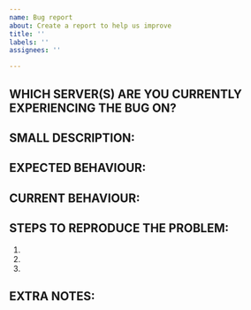 ```yaml
---
name: Bug report
about: Create a report to help us improve
title: ''
labels: ''
assignees: ''

---
```


<!-- IF YOU DO NOT FILL THIS TEMPLATE OUT, WE WILL CLOSE YOUR ISSUE! -->

<!-- WRITE A RELEVANT TITLE -->


## WHICH SERVER(S) ARE  YOU CURRENTLY EXPERIENCING THE BUG ON?



## SMALL DESCRIPTION:
<!-- Add a one line description of the bug -->



## EXPECTED BEHAVIOUR:
<!-- Describe how it should be working without the bug. -->



## CURRENT BEHAVIOUR:
<!-- Describe the bug in detail. -->



## STEPS TO REPRODUCE THE PROBLEM:
<!-- Describe precisely how to reproduce the bug so we can fix it or confirm its existence:
 - Which commands to use? Which NPC to teleport to?
 - Do we need to look at the console while the bug happens?
 - Other steps
-->

1. 
2. 
3. 

## EXTRA NOTES:
<!--Any information that can help the developers to identify and fix the issue should be put here.
